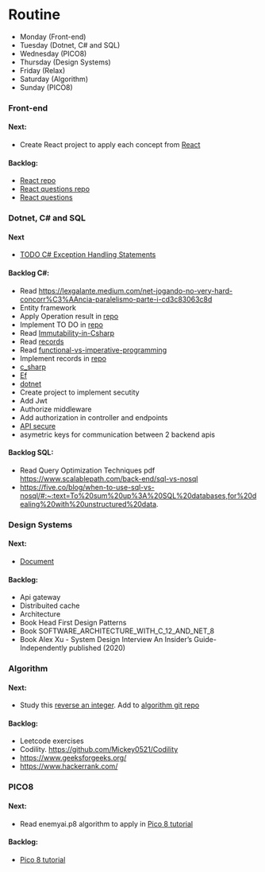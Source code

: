 # Routine

- Monday (Front-end) 
- Tuesday (Dotnet, C# and SQL) 
- Wednesday (PICO8) 
- Thursday (Design Systems)
- Friday (Relax)
- Saturday (Algorithm)
- Sunday (PICO8)

### Front-end

#### Next:

- Create React project to apply each concept from [React](https://github.com/RobertoFreireFerrazPassos/Interview-Full-Stack)

#### Backlog:

- [React repo](https://github.com/RobertoFreireFerrazPassos/Interview-Full-Stack/blob/main/react/my-app/README.md)
- [React questions repo](https://github.com/RobertoFreireFerrazPassos/Interview-Full-Stack)
- [React questions](https://www.linkedin.com/posts/sai-ram-somanaboina_yesterday-i-sat-down-for-2-hours-and-looked-activity-7199742629541027840-_eHd/?utm_source=share&utm_medium=member_android)

### Dotnet, C# and SQL

#### Next 

- [TODO C# Exception Handling Statements](https://github.com/RobertoFreireFerrazPassos/Interview-Full-Stack/tree/main/dotnet)

#### Backlog C#:

- Read https://lexgalante.medium.com/net-jogando-no-very-hard-concorr%C3%AAncia-paralelismo-parte-i-cd3c83063c8d
- Entity framework
- Apply Operation result in [repo](https://github.com/RobertoFreireFerrazPassos/WeatherWebAPI)
- Implement TO DO in [repo](https://github.com/RobertoFreireFerrazPassos/WeatherWebAPI)
- Read [Immutability-in-Csharp](https://www.codemag.com/Article/1905041/Immutability-in-C)
- Read [records](https://learn.microsoft.com/pt-br/dotnet/csharp/fundamentals/types/records)
- Read [functional-vs-imperative-programming](https://learn.microsoft.com/pt-br/dotnet/standard/linq/functional-vs-imperative-programming)
- Implement records in [repo](https://github.com/RobertoFreireFerrazPassos/WeatherWebAPI)
- [c_sharp](https://github.com/RobertoFreireFerrazPassos/Interview-Full-Stack)
- [Ef](https://www.linkedin.com/posts/milan-jovanovic_using-multiple-ef-dbcontexts-ugcPost-7196071025254580225-NH0w?utm_source=share&utm_medium=member_android)
- [dotnet](https://github.com/RobertoFreireFerrazPassos/Interview-Full-Stack)
- Create project to implement secutity
- Add Jwt
- Authorize middleware
- Add authorization in controller and endpoints
- [API secure](https://www.linkedin.com/search/results/content/?fromMember=%5B%22ACoAACZChCMBxciE5czRY5RadvjDN6pZubJosGc%22%5D&heroEntityKey=urn%3Ali%3Afsd_profile%3AACoAACZChCMBxciE5czRY5RadvjDN6pZubJosGc&keywords=pavle%20davitkovi%C4%87&position=0&searchId=f6debc6e-3ad2-401d-b65b-162235238841&sid=Hho&sortBy=%22date_posted%22&update=urn%3Ali%3Afs_updateV2%3A(urn%3Ali%3Aactivity%3A7201560387329122305%2CBLENDED_SEARCH_FEED%2CEMPTY%2CDEFAULT%2Cfalse))
- asymetric keys for communication between 2 backend apis

#### Backlog SQL:

- Read Query Optimization Techniques pdf
https://www.scalablepath.com/back-end/sql-vs-nosql
- https://five.co/blog/when-to-use-sql-vs-nosql/#:~:text=To%20sum%20up%3A%20SQL%20databases,for%20dealing%20with%20unstructured%20data.

### Design Systems

#### Next:

- [Document](https://github.com/ByteByteGoHq/system-design-101?tab=readme-ov-file)

#### Backlog:

- Api gateway
- Distribuited cache
- Architecture
- Book Head First Design Patterns
- Book SOFTWARE_ARCHITECTURE_WITH_C_12_AND_NET_8
- Book Alex Xu - System Design Interview An Insider’s Guide-Independently published (2020)

### Algorithm

#### Next:

- Study this [reverse an integer](https://stackoverflow.com/questions/68093087/how-to-reverse-an-integer). Add to [algorithm git repo](https://github.com/RobertoFreireFerrazPassos/Algorithms_Data_Structures)

#### Backlog:

- Leetcode exercises
- Codility. https://github.com/Mickey0521/Codility
- https://www.geeksforgeeks.org/
- https://www.hackerrank.com/

### PICO8

#### Next:

- Read enemyai.p8 algorithm to apply in [Pico 8 tutorial](https://github.com/RobertoFreireFerrazPassos/pico8)

#### Backlog:

- [Pico 8 tutorial](https://github.com/RobertoFreireFerrazPassos/pico8)
